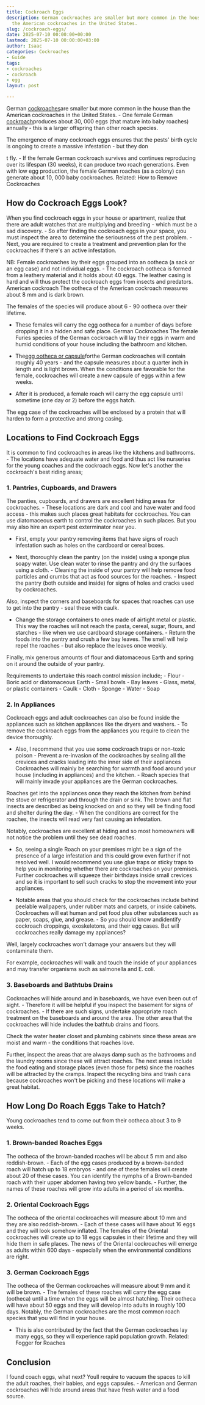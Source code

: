 ```yaml
---
title: Cockroach Eggs
description: German cockroaches are smaller but more common in the house than 
  the American cockroaches in the United States.
slug: /cockroach-eggs/
date: 2025-07-10 00:00:00+00:00
lastmod: 2025-07-10 00:00:00+03:00
author: Isaac
categories: Cockroaches
- Guide
tags:
- cockroaches
- cockroach
- egg
layout: post

---
```

German [cockroaches](https://pestpolicy.com/how-to-kill-cockroach-eggs/)are smaller but more common in the house than the American cockroaches in the United States. - One female German [cockroach](https://pestpolicy.com/cockroach-vs-palmetto-bug/)produces about 30, 000 eggs (that mature into baby roaches) annually - this is a larger offspring than other roach species.

The emergence of many cockroach eggs ensures that the pests' birth cycle is ongoing to create a massive infestation - but they don

t fly. - If the female German cockroach survives and continues reproducing over its lifespan (30 weeks), it can produce two roach generations. Even with low egg production, the female German roaches (as a colony) can generate about 10, 000 baby cockroaches. Related: How to Remove Cockroaches

##  How do Cockroach Eggs Look?

When you find cockroach eggs in your house or apartment, realize that there are adult watches that are multiplying and breeding - which must be a sad discovery. - So after finding the cockroach eggs in your space, you must inspect the area to determine the seriousness of the pest problem. - Next, you are required to create a treatment and prevention plan for the cockroaches if there's an active infestation.

NB: Female cockroaches lay their eggs grouped into an ootheca (a sack or an egg case) and not individual eggs. - The cockroach ootheca is formed from a leathery material and it holds about 40 eggs. The leather casing is hard and will thus protect the cockroach eggs from insects and predators. American cockroach The ootheca of the American cockroach measures about 8 mm and is dark brown.

The females of the species will produce about 6 - 90 ootheca over their lifetime.

- These females will carry the egg ootheca for a number of days before dropping it in a hidden and safe place. German Cockroaches The female Furies species of the German cockroach will lay their eggs in warm and humid conditions of your house including the bathroom and kitchen.

- The[egg ootheca or capsule](https://pestpolicy.com/signs-of-a-cockroach-infestation/)forthe German cockroaches will contain roughly 40 years - and the capsule measures about a quarter inch in length and is light brown. When the conditions are favorable for the female, cockroaches will create a new capsule of eggs within a few weeks.

- After it is produced, a female roach will carry the egg capsule until sometime (one day or 2) before the eggs hatch.

The egg case of the cockroaches will be enclosed by a protein that will harden to form a protective and strong casing.

##  Locations to Find Cockroach Eggs

It is common to find cockroaches in areas like the kitchens and bathrooms. - The locations have adequate water and food and thus act like nurseries for the young coaches and the cockroach eggs. Now let's another the cockroach's best riding areas;

###  1. Pantries, Cupboards, and Drawers

The panties, cupboards, and drawers are excellent hiding areas for cockroaches. - These locations are dark and cool and have water and food access - this makes such places great habitats for cockroaches. You can use diatomaceous earth to control the cockroaches in such places. But you may also hire an expert pest exterminator near you.

- First, empty your pantry removing items that have signs of roach infestation such as holes on the cardboard or cereal boxes.

- Next, thoroughly clean the pantry (on the inside) using a sponge plus soapy water. Use clean water to rinse the pantry and dry the surfaces using a cloth. - Cleaning the inside of your pantry will help remove food particles and crumbs that act as food sources for the roaches. - Inspect the pantry (both outside and inside) for signs of holes and cracks used by cockroaches.

Also, inspect the corners and baseboards for spaces that roaches can use to get into the pantry - seal these with caulk.

- Change the storage containers to ones made of airtight metal or plastic. This way the roaches will not reach the pasta, cereal, sugar, flours, and starches - like when we use cardboard storage containers. - Return the foods into the pantry and crush a few bay leaves. The smell will help repel the roaches - but also replace the leaves once weekly.

Finally, mix generous amounts of flour and diatomaceous Earth and spring on it around the outside of your pantry.

Requirements to undertake this roach control mission include; - Flour - Boric acid or diatomaceous Earth - Small bowls - Bay leaves - Glass, metal, or plastic containers - Caulk - Cloth - Sponge - Water - Soap

###  2. In Appliances

Cockroach eggs and adult cockroaches can also be found inside the appliances such as kitchen appliances like the dryers and washers. - To remove the cockroach eggs from the appliances you require to clean the device thoroughly.

- Also, I recommend that you use some cockroach traps or non-toxic poison - Prevent a re-invasion of the cockroaches by sealing all the crevices and cracks leading into the inner side of their appliances Cockroaches will mainly be searching for warmth and food around your house (including in appliances) and the kitchen. - Roach species that will mainly invade your appliances are the German cockroaches.

Roaches get into the appliances once they reach the kitchen from behind the stove or refrigerator and through the drain or sink. The brown and flat insects are described as being knocked on and so they will be finding food and shelter during the day. - When the conditions are correct for the roaches, the insects will read very fast causing an infestation.

Notably, cockroaches are excellent at hiding and so most homeowners will not notice the problem until they see dead roaches.

- So, seeing a single Roach on your premises might be a sign of the presence of a large infestation and this could grow even further if not resolved well. I would recommend you use glue traps or sticky traps to help you in monitoring whether there are cockroaches on your premises. Further cockroaches will squeeze their birthdays inside small crevices and so it is important to sell such cracks to stop the movement into your appliances.

- Notable areas that you should check for the cockroaches include behind peelable wallpapers, under rubber mats and carpets, or inside cabinets. Cockroaches will eat human and pet food plus other substances such as paper, soaps, glue, and grease. - So you should know andidentify cockroach droppings, exoskeletons, and their egg cases. But will cockroaches really damage my appliances?

Well, largely cockroaches won't damage your answers but they will contaminate them.

For example, cockroaches will walk and touch the inside of your appliances and may transfer organisms such as salmonella and E. coli.

###  3. Baseboards and Bathtubs Drains

Cockroaches will hide around and in baseboards, we have even been out of sight. - Therefore it will be helpful if you inspect the basement for signs of cockroaches. - If there are such signs, undertake appropriate roach treatment on the baseboards and around the area. The other area that the cockroaches will hide includes the bathtub drains and floors.

Check the water heater closet and plumbing cabinets since these areas are moist and warm - the conditions that roaches love.

Further, inspect the areas that are always damp such as the bathrooms and the laundry rooms since these will attract roaches. The next areas include the food eating and storage places (even those for pets) since the roaches will be attracted by the cramps. Inspect the recycling bins and trash cans because cockroaches won't be picking and these locations will make a great habitat.

##  How Long Do Roach Eggs Take to Hatch?

Young cockroaches tend to come out from their ootheca about 3 to 9 weeks.

###  1. Brown-banded Roaches Eggs

The ootheca of the brown-banded roaches will be about 5 mm and also reddish-brown. - Each of the egg cases produced by a brown-banded roach will hatch up to 18 embryos - and one of these females will create about 20 of these cases. You can identify the nymphs of a Brown-banded roach with their upper abdomen having two yellow bands. - Further, the names of these roaches will grow into adults in a period of six months.

###  2. Oriental Cockroach Eggs

The ootheca of the oriental cockroaches will measure about 10 mm and they are also reddish-brown. - Each of these cases will have about 16 eggs and they will look somehow inflated. The females of the Oriental cockroaches will create up to 18 eggs capsules in their lifetime and they will hide them in safe places. The news of the Oriental cockroaches will emerge as adults within 600 days - especially when the environmental conditions are right.

###  3. German Cockroach Eggs

The ootheca of the German cockroaches will measure about 9 mm and it will be brown. - The females of these roaches will carry the egg case (ootheca) until a time when the eggs will be almost hatching. Their ootheca will have about 50 eggs and they will develop into adults in roughly 100 days. Notably, the German cockroaches are the most common roach species that you will find in your house.

- This is also contributed by the fact that the German cockroaches lay many eggs, so they will experience rapid population growth. Related: Fogger for Roaches

##  Conclusion

I found coach eggs, what next? Youll require to vacuum the spaces to kill the adult roaches, their babies, and eggs capsules. - American and German cockroaches will hide around areas that have fresh water and a food source.